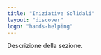 ```yaml
---
title: "Iniziative Solidali"
layout: "discover"
logo: "hands-helping"
---
```


Descrizione della sezione.
